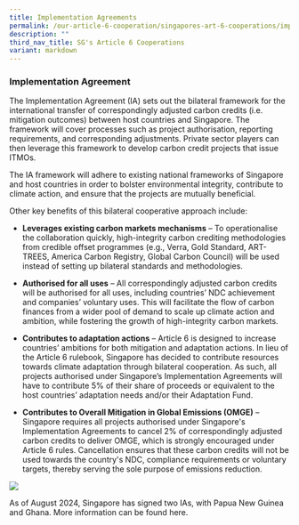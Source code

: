 ```yaml
---
title: Implementation Agreements
permalink: /our-article-6-cooperation/singapores-art-6-cooperations/implementation-agreements/
description: ""
third_nav_title: SG's Article 6 Cooperations
variant: markdown
---
```

### Implementation Agreement

The Implementation Agreement (IA) sets out the bilateral framework for the international transfer of correspondingly adjusted carbon credits (i.e. mitigation outcomes) between host countries and Singapore. The framework will cover processes such as project authorisation, reporting requirements, and corresponding adjustments. Private sector players can then leverage this framework to develop carbon credit projects that issue ITMOs.

The IA framework will adhere to existing national frameworks of Singapore and host countries in order to bolster environmental integrity, contribute to climate action, and ensure that the projects are mutually beneficial.

Other key benefits of this bilateral cooperative approach include:

* **Leverages existing carbon markets mechanisms** – To operationalise the collaboration
quickly, high-integrity carbon crediting methodologies from credible offset
programmes (e.g., Verra, Gold Standard, ART-TREES, America Carbon Registry, Global
Carbon Council) will be used instead of setting up bilateral standards and
methodologies.

* **Authorised for all uses** – All correspondingly adjusted carbon credits will be authorised
for all uses, including countries’ NDC achievement and companies’ voluntary uses. This
will facilitate the flow of carbon finances from a wider pool of demand to scale up
climate action and ambition, while fostering the growth of high-integrity carbon
markets.

* **Contributes to adaptation actions** – Article 6 is designed to increase countries’
ambitions for both mitigation and adaptation actions. In lieu of the Article 6 rulebook,
Singapore has decided to contribute resources towards climate adaptation through
bilateral cooperation. As such, all projects authorised under Singapore’s
Implementation Agreements will have to contribute 5% of their share of proceeds or
equivalent to the host countries’ adaptation needs and/or their Adaptation Fund.

* **Contributes to Overall Mitigation in Global Emissions (OMGE)** – Singapore requires all projects authorised under Singapore's Implementation Agreements to cancel 2% of correspondingly adjusted carbon credits to deliver OMGE, which is strongly encouraged under Article 6 rules. Cancellation ensures that these carbon credits will not be used towards the country's NDC, compliance requirements or voluntary targets, thereby serving the sole purpose of emissions reduction.

<img src="https://file.go.gov.sg/impbenefits808.png">

As of August 2024, Singapore has signed two IAs, with Papua New Guinea and Ghana. More information can be found here.